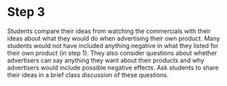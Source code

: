 # Step 3

Students compare their ideas from watching the commercials with their ideas about what they would do when advertising their own product. Many students would not have included anything negative in what they listed for their own product (in step 1). They also consider questions about whether advertisers can say anything they want about their products and why advertisers would include possible negative effects. Ask students to share their ideas in a brief class discussion of these questions.